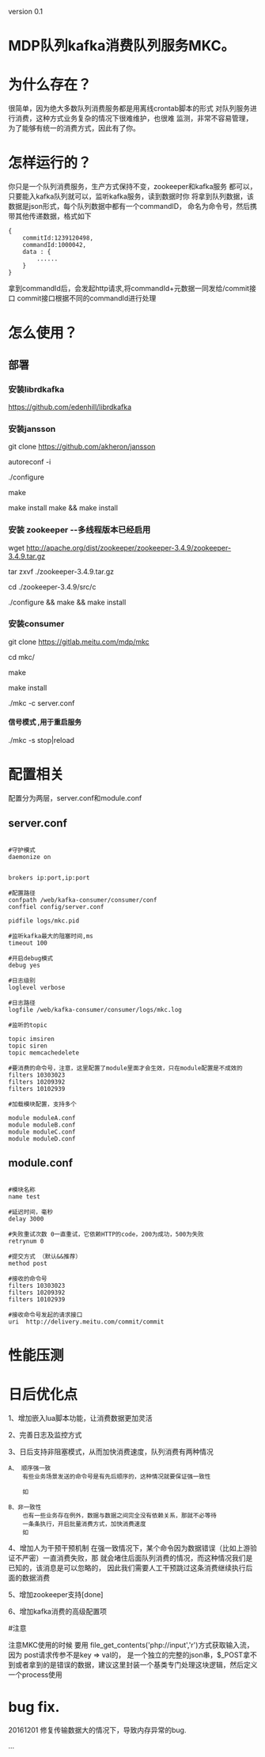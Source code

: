 version 0.1

# MDP队列kafka消费队列服务MKC。

# 为什么存在？
很简单，因为绝大多数队列消费服务都是用离线crontab脚本的形式
对队列服务进行消费，这种方式业务复杂的情况下很难维护，也很难
监测，非常不容易管理，为了能够有统一的消费方式，因此有了你。

# 怎样运行的？
你只是一个队列消费服务，生产方式保持不变，zookeeper和kafka服务
都可以，只要能入kafka队列就可以，监听kafka服务，读到数据时你
将拿到队列数据，该数据是json形式，每个队列数据中都有一个commandID，
命名为命令号，然后携带其他传递数据，格式如下
```
{
    commitId:1239120498,
    commandId:1000042,
    data : {
        ...... 
    }
}
```
拿到commandId后，会发起http请求,将commandId+元数据一同发给/commit接口
commit接口根据不同的commandId进行处理
# 怎么使用？
## 部署
### 安装librdkafka

https://github.com/edenhill/librdkafka

### 安装jansson

git clone https://github.com/akheron/jansson

autoreconf -i

./configure

make

make install
make && make install

### 安装 zookeeper --多线程版本已经启用

wget http://apache.org/dist/zookeeper/zookeeper-3.4.9/zookeeper-3.4.9.tar.gz

tar zxvf ./zookeeper-3.4.9.tar.gz

cd ./zookeeper-3.4.9/src/c

./configure && make && make install

### 安装consumer

git clone https://gitlab.meitu.com/mdp/mkc

cd mkc/

make

make install

./mkc -c server.conf

#### 信号模式 ,用于重启服务

./mkc -s stop|reload

# 配置相关

配置分为两层，server.conf和module.conf

## server.conf
```

#守护模式
daemonize on


brokers ip:port,ip:port

#配置路径
confpath /web/kafka-consumer/consumer/conf
conffiel config/server.conf

pidfile logs/mkc.pid

#监听kafka最大的阻塞时间,ms
timeout 100

#开启debug模式
debug yes

#日志级别
loglevel verbose 

#日志路径
logfile /web/kafka-consumer/consumer/logs/mkc.log

#监听的topic

topic imsiren
topic siren
topic memcachedelete

#要消费的命令号，注意，这里配置了module里面才会生效，只在module配置是不成效的
filters 10303023
filters 10209392
filters 10102939 

#加载模块配置，支持多个

module moduleA.conf
module moduleB.conf
module moduleC.conf
module moduleD.conf

```
## module.conf
```

#模块名称
name test

#延迟时间，毫秒
delay 3000

#失败重试次数 0一直重试，它依赖HTTP的code，200为成功，500为失败
retrynum 0

#提交方式 （默认&&推荐）
method post

#接收的命令号
filters 10303023
filters 10209392
filters 10102939

#接收命令号发起的请求接口
uri  http://delivery.meitu.com/commit/commit

```

# 性能压测

# 日后优化点

1、增加嵌入lua脚本功能，让消费数据更加灵活

2、完善日志及监控方式

3、日后支持非阻塞模式，从而加快消费速度，队列消费有两种情况

    A、 顺序强一致
        有些业务场景发送的命令号是有先后顺序的，这种情况就要保证强一致性

        如

    B、非一致性
        也有一些业务存在例外，数据与数据之间完全没有依赖关系，那就不必等待
        一条条执行，开启批量消费方式，加快消费速度
        如

4、增加人为干预干预机制
    在强一致情况下，某个命令因为数据错误（比如上游验证不严密）一直消费失败，那
    就会堵住后面队列消费的情况，而这种情况我们是已知的，该消息是可以忽略的，
    因此我们需要人工干预跳过这条消费继续执行后面的数据消费

5、增加zookeeper支持[done]

6、增加kafka消费的高级配置项

#注意

注意MKC使用的时候 要用 file_get_contents('php://input','r')方式获取输入流，因为 post请求传参不是key => val的，
是一个独立的完整的json串，$_POST拿不到或者拿到的是错误的数据，建议这里封装一个基类专门处理这块逻辑，然后定义
一个process使用

# bug fix.

20161201 修复传输数据大的情况下，导致内存异常的bug.

...

